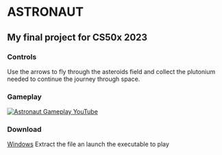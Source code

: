 # ASTRONAUT
## My final project for CS50x 2023

### Controls
Use the arrows to fly through the asteroids field and collect the plutonium needed to continue the journey through space.

### Gameplay
[![Astronaut Gameplay YouTube](https://img.youtube.com/vi/JCndJ2YZFg4/0.jpg)](https://www.youtube.com/watch?v=JCndJ2YZFg4)

### Download
[Windows](https://file.io/qMoLpVTi4VsE)
Extract the file an launch the executable to play
